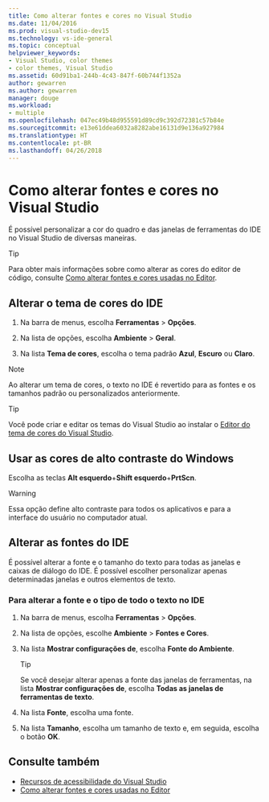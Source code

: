 ```yaml
---
title: Como alterar fontes e cores no Visual Studio
ms.date: 11/04/2016
ms.prod: visual-studio-dev15
ms.technology: vs-ide-general
ms.topic: conceptual
helpviewer_keywords:
- Visual Studio, color themes
- color themes, Visual Studio
ms.assetid: 60d91ba1-244b-4c43-847f-60b744f1352a
author: gewarren
ms.author: gewarren
manager: douge
ms.workload:
- multiple
ms.openlocfilehash: 047ec49b48d955591d89cd9c392d72381c57b84e
ms.sourcegitcommit: e13e61ddea6032a8282abe16131d9e136a927984
ms.translationtype: HT
ms.contentlocale: pt-BR
ms.lasthandoff: 04/26/2018
---
```

# <a name="how-to-change-fonts-and-colors-in-visual-studio"></a>Como alterar fontes e cores no Visual Studio

É possível personalizar a cor do quadro e das janelas de ferramentas do IDE no Visual Studio de diversas maneiras.

> [!TIP]
> Para obter mais informações sobre como alterar as cores do editor de código, consulte [Como alterar fontes e cores usadas no Editor](../ide/reference/how-to-change-fonts-and-colors-in-the-editor.md).

## <a name="change-the-color-theme-of-the-ide"></a>Alterar o tema de cores do IDE

1. Na barra de menus, escolha **Ferramentas** > **Opções**.

1. Na lista de opções, escolha **Ambiente** > **Geral**.

1. Na lista **Tema de cores**, escolha o tema padrão **Azul**, **Escuro** ou **Claro**.

> [!NOTE]
> Ao alterar um tema de cores, o texto no IDE é revertido para as fontes e os tamanhos padrão ou personalizados anteriormente.

> [!TIP]
> Você pode criar e editar os temas do Visual Studio ao instalar o [Editor do tema de cores do Visual Studio](https://marketplace.visualstudio.com/items?itemName=VisualStudioPlatformTeam.VisualStudio2017ColorThemeEditor).

## <a name="use-windows-high-contrast-colors"></a>Usar as cores de alto contraste do Windows

Escolha as teclas **Alt esquerdo**+**Shift esquerdo**+**PrtScn**.

> [!WARNING]
> Essa opção define alto contraste para todos os aplicativos e para a interface do usuário no computador atual.

## <a name="change-ide-fonts"></a>Alterar as fontes do IDE

É possível alterar a fonte e o tamanho do texto para todas as janelas e caixas de diálogo do IDE. É possível escolher personalizar apenas determinadas janelas e outros elementos de texto.

### <a name="to-change-the-font-and-size-of-all-text-in-the-ide"></a>Para alterar a fonte e o tipo de todo o texto no IDE

1. Na barra de menus, escolha **Ferramentas** > **Opções**.

1. Na lista de opções, escolhe **Ambiente** > **Fontes e Cores**.

1. Na lista **Mostrar configurações de**, escolha **Fonte do Ambiente**.

    > [!TIP]
    > Se você desejar alterar apenas a fonte das janelas de ferramentas, na lista **Mostrar configurações de**, escolha **Todas as janelas de ferramentas de texto**.

1. Na lista **Fonte**, escolha uma fonte.

1. Na lista **Tamanho**, escolha um tamanho de texto e, em seguida, escolha o botão **OK**.

## <a name="see-also"></a>Consulte também

- [Recursos de acessibilidade do Visual Studio](../ide/reference/accessibility-features-of-visual-studio.md)
- [Como alterar fontes e cores usadas no Editor](../ide/reference/how-to-change-fonts-and-colors-in-the-editor.md)